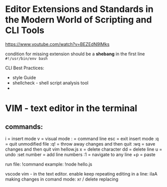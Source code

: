 
# Editor Extensions and Standards in the Modern World of Scripting and CLI Tools

https://www.youtube.com/watch?v=BEZEdN9IMks

condition for missing extension should be a **shebang**  in the first line
``` #!/usr/bin/env bash ```

CLI Best Practices: 
* style Guide 
* shellcheck - shell script analysis tool 
* 

# VIM - text editor in the terminal 
## commands: 
i = insert mode 
v = visual mode 
: = command line 
esc = exit insert mode 
:q = quit  unmodified file
:q! =  throw away changes and then quit 
:wq = save changes and then quit
vim hellow.js 
x  = delete character 
dd = delete line
u  = undo 
:set number = add line numbers 
:1 = navigate to any line 
+p = paste 

run file: !command 
example: !node hello.js

vscode vim - in the text editor. 
enable keep repeating 
editing in a line: iIaA
making changes in comand mode: xr / delete replacing   
 
